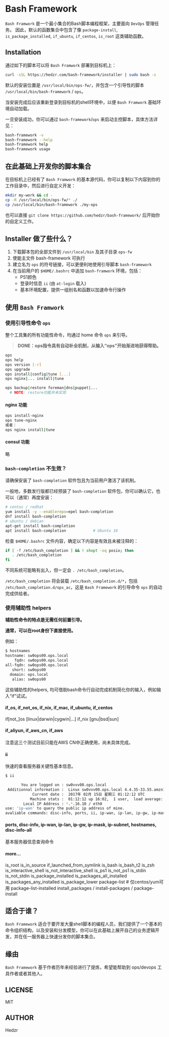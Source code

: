 # Bash Framework

`Bash Framwork` 是一个最小集合的Bash脚本编程框架，主要面向  `DevOps` 管理任务。
因此，默认的函数集合中包含了像 `package-install`, `is_package_installed`, `if_ubuntu`, `if_centos`, `is_root` 这类辅助函数。

## Installation

通过如下的脚本可以将 `Bash Framwork` 部署到目标机上：

```bash
curl -sSL https://hedzr.com/bash-framework/installer | sudo bash -s
```

默认的安装位置是 `/usr/local/bin/ops-fw/`，并包含一个引导性的脚本 `/usr/local/bin/bash-framework` / `ops`。

当安装完成后应该重新登录到目标机的shell环境中，以便 `Bash Framwork` 基础环境自动加载。

一旦安装成功，你可以通过 `bash-framework`/`ops` 来启动主控脚本，具体方法详见：

```bash
bash-framework -v
bash-framework --help
bash-framework help
bash-framework usage
```

## 在此基础上开发你的脚本集合

在目标机上已经有了 `Bash Framwork` 的基本源代码，你可以复制以下内容到你的工作目录中，然后进行自定义开发：

```bash
mkdir my-work && cd -
cp -R /usr/local/bin/ops-fw/* ./
cp /usr/local/bin/bash-framework ./my-ops
```

也可以直接 `git clone https://github.com/hedzr/bash-framework/` 后开始你的自定义工作。

## Installer 做了些什么？

1. 下载脚本包的全部文件到 `/usr/local/bin` 及其子目录 `ops-fw`
2. 使能主文件 bash-framework 可执行
3. 建立名为 `ops` 的符号链接，可以更便利地使用引导脚本 `bash-framework`
4. 在当前用户的 `$HOME/.bashrc` 中追加 `bash-framwork` 环境，包括：
   - PS1颜色
   - 登录时信息 `ii` (由 `at-login` 载入)
   - 基本环境配置，提供一组别名和函数以加速命令行操作 


## 使用 `Bash Framwork`

### 使用引导性命令 `ops`

整个工具集的所有功能性命令，均通过 home 命令 `ops` 来引导。

> **DONE：ops指令具有自动补全机制，从输入“ops<TAB><TAB>”开始渐进地获得帮助。**

```bash
ops
ops help
ops version [-r]
ops upgrade
ops install|config|tune [...]
ops nginx|... install|tune 

ops backup|restore foreman|dns|puppet|...
  # NOTE: restore功能并未实现
```

#### nginx 功能

```bash
ops install-nginx
ops tune-nginx
或者：
ops nginx install|tune
```

#### consul 功能

略

### `bash-completion` 不生效？

请确保安装了 `bash-completion` 软件包且为当前用户激活了该机制。

一般地，多数发行版都已经预装了 `bash-completion` 软件包，你可以确认它，也可以（通常）再度安装：

```bash
# centos / redhat
yum install -y --enablerepo=epel bash-completion
dnf install bash-completion
# ubuntu / debian
apt-get install bash-completion
apt install bash-completion            # Ubuntu 16
```

检查 `$HOME/.bashrc` 文件内容，确定以下内容是有效且未被注释的：

```bash
if [ -f /etc/bash_completion ] && ! shopt -oq posix; then
   . /etc/bash_completion
fi

```

不同系统可能略有出入，但一定会 `. /etc/bash_completion`。

`/etc/bash_completion` 将会装载 `/etc/bash_completion.d/*`，包括 `/etc/bash_completion.d/ops_ac`，这是 `Bash Framework` 的引导命令 `ops` 的自动完成供给者。



### 使用辅助性 helpers

**辅助性命令的特点是无需任何前置引导。**

**通常，可以在root身份下直接使用。**

例如：

```bash
$ hostnames
hostname: sw0ops00.ops.local
    fqdn: sw0ops00.ops.local
all-fqdn: sw0ops00.ops.local 
   short: sw0ops00
  domain: ops.local
   alias: sw0ops00
```

这些辅助性的helpers, 均可借助bash命令行自动完成机制简化你的输入，例如输入“if<TAB><TAB>”试试。

#### if_os, if_not_os, if_nix, if_mac, if_ubuntu, if_centos

if[not_]os [linux|darwin|cygwin|...]
if_nix [gnu|bsd|sun]

#### if_aliyun, if_aws_cn, if_aws

注意这三个测试目前只能在AWS CN中正确使用，尚未具体完成。

#### ii

快速的查看服务器关键性基本信息。

```bash
$ ii

       You are logged on : sw0vvv00.ops.local
 Additionnal information :  Linux sw0vvv00.ops.local 4.4.35-33.55.amzn1.x86_64 #1 SMP Tue Dec 6 20:30:04 UTC 2016 x86_64 x86_64 x86_64 GNU/Linux
            Current date :  2017年 02月 15日 星期三 01:12:12 UTC
           Machine stats :  01:12:12 up 16:02,  1 user,  load average: 0.00, 0.00, 0.00
        Local IP Address : *.*.16.10 / eth0
use: 'ip-wan' to query the public ip address of mine.
avaliable commands: disc-info, ports, ii, ip-wan, ip-lan, ip-gw, ip-mask, ip-subnet, ....
```

#### ports, disc-info, ip-wan, ip-lan, ip-gw, ip-mask, ip-subnet, hostnames, disc-info-all

基本服务器信息查询命令

#### more...

is_root
is_in_source
if_launched_from_symlink
is_bash
is_bash_t2
is_zsh
is_interactive_shell
is_not_interactive_shell
is_ps1
is_not_ps1
is_stdin
is_not_stdin
is_package_installed
is_packages_all_installed
is_packages_any_installed
is_package_lower
package-list    # 仅centos/yum可用
package-list-installed
install_packages / install-packages / package-install


## 适合于谁？

`Bash Framework` 适合于要开发大量shell脚本的编程人员，我们提供了一个基本的命令组织结构，以及安装和分发模型，你可以在此基础上展开自己的业务逻辑开发，并在任一服务器上快速分发你的脚本集合。

## 缘由

`Bash Framework` 基于作者历年来经验进行了提炼，希望能帮助到 ops/devops 工具作者或者其他人。

## LICENSE

MIT

## AUTHOR

Hedzr


